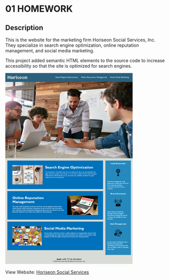 
# 01 HOMEWORK

## **Description**

This is the website for the marketing firm Horiseon Social Services, Inc. They specialize in search engine optimization, online reputation management, and social media marketing.

This project added semantic HTML elements to the source code to increase accessibility so that the site is optimized for search engines. 

<img src="horiseon-screenshot.png" alt="screenshot of Horiseon homepage" height="600px" width="400px"/>   


View Website: [Horiseon Social Services](https://logan-bonnesen.github.io/01-homework) 

